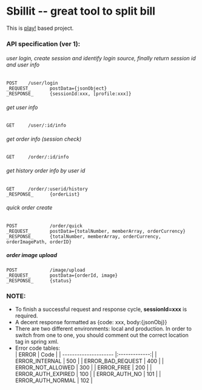 Sbillit --  great tool to split bill
========

This is [play!](http://www.playframework.com/) based project. 

### API specification (ver 1):
		
###### user login, create session and identify login source, finally return session id and user info
	POST 	/user/login	
	_REQUEST_		postData={jsonObject}
	_RESPONSE_		{sessionId:xxx, [profile:xxx]}
	
###### get user info
	GET		/user/:id/info
		
###### get order info (session check)
	GET		/order/:id/info	
		
###### get history order info by user id
	GET		/order/:userid/history
	_RESPONSE_		{orderList}
	
###### quick order create
	POST    		/order/quick
	_REQUEST_		postData={totalNumber, memberArray, orderCurrency}
	_RESPONSE_		{totalNumber, memberArray, orderCurrency, orderImagePath, orderID}
	
##### order image upload
	POST 			/image/upload
	_REQUEST_		postData={orderId, image}
	_RESPONSE_		{status}
	
### NOTE:
* To finish a successful request and response cycle, **sessionId=xxx** is required.
* A decent response formatted as {code: xxx, body:{jsonObj}}
* There are two different environments: local and production. In order to switch from one to one, you should comment out the correct location tag in spring xml.
* Error code tables:	
	| ERROR 	       		| Code          | 
	| ---------------------	|:-------------:| 
	| ERROR_INTERNAL     	| 500 | 
 	| ERROR_BAD_REQUEST     | 400 | 
 	| ERROR_NOT_ALLOWED     | 300 | 
 	| ERROR_FREE     		| 200 | 
 	| ERROR_AUTH_EXPIRED    | 100 | 
 	| ERROR_AUTH_NO     	| 101 | 
 	| ERROR_AUTH_NORMAL     | 102 | 
	
	
	

		
	
